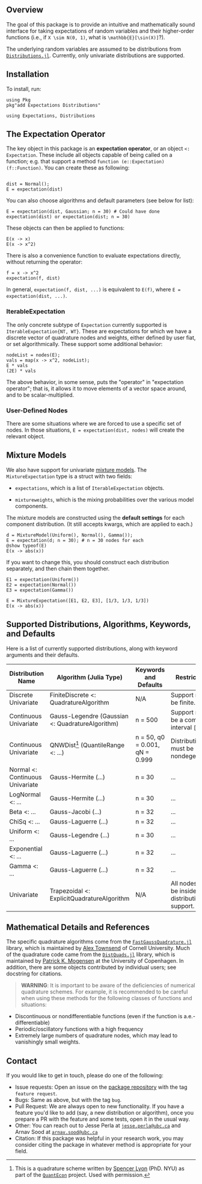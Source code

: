 ## Overview

The goal of this package is to provide an intuitive and mathematically sound interface for taking expectations of random variables
and their higher-order functions (i.e., if ``X \sim N(0, 1)``, what is ``\mathbb{E}[\sin(X)]``?).

The underlying random variables are assumed to be distributions from [`Distributions.jl`](https://github.com/juliastats/distributions.jl). Currently, only univariate distributions are supported.

## Installation

To install, run:

```@repl 1
using Pkg
pkg"add Expectations Distributions"

using Expectations, Distributions
```

## The Expectation Operator

The key object in this package is an **expectation operator**, or an object `<: Expectation`. These include all objects capable of being called on a function; e.g. that support a method `function (e::Expectation)(f::Function)`. You can create these as following:

```@repl 1

dist = Normal();
E = expectation(dist)
```

You can also choose algorithms and default parameters (see below for list):

```@repl 1
E = expectation(dist, Gaussian; n = 30) # Could have done expectation(dist) or expectation(dist; n = 30)
```

These objects can then be applied to functions:

```@repl 1
E(x -> x)
E(x -> x^2)
```

There is also a convenience function to evaluate expectations directly, without returning the operator:

```@repl 1
f = x -> x^2
expectation(f, dist)
```

In general, `expectation(f, dist, ...)` is equivalent to `E(f)`, where `E = expectation(dist, ...)`.

### IterableExpectation

The only concrete subtype of `Expectation` currently supported is `IterableExpectation{NT, WT}`. These are expectations for which we have a
discrete vector of quadrature nodes and weights, either defined by user fiat, or set algorithmically. These support some additional behavior:

```@repl 1
nodeList = nodes(E);
vals = map(x -> x^2, nodeList);
E * vals
(2E) * vals
```

The above behavior, in some sense, puts the "operator" in "expectation operator"; that is, it allows it to move elements of a vector space around, and to be scalar-multiplied.

### User-Defined Nodes

There are some situations where we are forced to use a specific set of nodes. In those situations, `E = expectation(dist, nodes)` will create the relevant object.

## Mixture Models

We also have support for univariate [mixture models](https://juliastats.org/Distributions.jl/latest/mixture). The `MixtureExpectation` type is a struct with two fields:

* `expectations`, which is a list of `IterableExpectation` objects.

* `mixtureweights`, which is the mixing probabilities over the various model components.

The mixture models are constructed using the **default settings** for each component distribution. (It still accepts kwargs, which are applied to each.)

```@repl 1
d = MixtureModel(Uniform(), Normal(), Gamma());
E = expectation(d; n = 30); # n = 30 nodes for each
@show typeof(E)
E(x -> abs(x))
```

If you want to change this, you should construct each distribution separately, and then chain them together.

```@repl 1
E1 = expectation(Uniform())
E2 = expectation(Normal())
E3 = expectation(Gamma())

E = MixtureExpectation([E1, E2, E3], [1/3, 1/3, 1/3])
E(x -> abs(x))
```

## Supported Distributions, Algorithms, Keywords, and Defaults

Here is a list of currently supported distributions, along with keyword arguments and their defaults.  

| Distribution Name | Algorithm (Julia Type) | Keywords and Defaults | Restrictions |
| ----------------- | -------------- | --------------------- | ------------ |
| Discrete Univariate | FiniteDiscrete <: QuadratureAlgorithm | N/A | Support must be finite. |
| Continuous Univariate | Gauss-Legendre (Gaussian <: QuadratureAlgorithm) | n = 500 | Support must be a compact interval ``[a, b]``. |
| Continuous Univariate | QNWDist[^1] (QuantileRange <: ...) | n = 50, q0 = 0.001, qN = 0.999 | Distribution must be nondegenerate. |
| Normal <: Continuous Univariate | Gauss-Hermite (...) | n = 30 | ... |
| LogNormal <: ... | Gauss-Hermite (...) | n = 30 | ... |
| Beta <: ... | Gauss-Jacobi (...) | n = 32 | ... |
| ChiSq <: ... | Gauss-Laguerre (...) | n = 32 | ... |
| Uniform <: ... | Gauss-Legendre (...) | n = 30 | ... |
| Exponential <: ... | Gauss-Laguerre (...) | n = 32 | ... |
| Gamma <: ... | Gauss-Laguerre (...) | n = 32 | ... |
| Univariate | Trapezoidal <: ExplicitQuadratureAlgorithm | N/A | All nodes must be inside distribution's support. |

## Mathematical Details and References

The specific quadrature algorithms come from the [`FastGaussQuadrature.jl`](https://github.com/ajt60gaibb/FastGaussQuadrature.jl) library, which is maintained by [Alex Townsend](https://github.com/ajt60gaibb) of Cornell University. Much of the quadrature code came from the [`DistQuads.jl`](https://github.com/pkofod/DistQuads.jl) library, which is maintained by [Patrick K. Mogensen](https://github.com/pkofod) at the University of Copenhagen. In addition, there are some objects contributed by individual users; see docstring for citations.

> **WARNING**: It is important to be aware of the deficiencies of numerical quadrature schemes. For example, it is recommended to be careful when using these methods for the following classes of functions and situations:

* Discontinuous or nondifferentiable functions (even if the function is a.e.-differentiable)
* Periodic/oscillatory functions with a high frequency
* Extremely large numbers of quadrature nodes, which may lead to vanishingly small weights.

## Contact

If you would like to get in touch, please do one of the following:

* Issue requests: Open an issue on the [package repository](https://github.com/QuantEcon/Expectations.jl) with the tag `feature request`.
* Bugs: Same as above, but with the tag `bug`.
* Pull Request: We are always open to new functionality. If you have a feature you'd like to add (say, a new distribution or algorithm), once you prepare a PR with the feature and some tests, open it in the usual way.
* Other: You can reach out to Jesse Perla at [`jesse.perla@ubc.ca`](mailto:jesse.perla@ubc.ca) and Arnav Sood at [`arnav.sood@ubc.ca`](mailto:arnav.sood@ubc.ca)
* Citation: If this package was helpful in your research work, you may consider citing the package in whatever method is appropriate for your field.

[^1]: This is a quadrature scheme written by [Spencer Lyon](http://spencerlyon.com/) (PhD. NYU) as part of the [`QuantEcon`](https://quantecon.org/) project. Used with permission.
